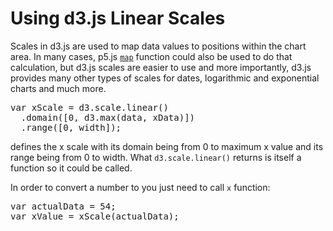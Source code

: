
# Using d3.js Linear Scales

Scales in d3.js are used to map data values to positions within the chart area. In many cases, p5.js [<code>map</code>](http://p5js.org/reference/#/p5/map) function could also be used to do that calculation, but d3.js scales are easier to use and more importantly, d3.js provides many other types of scales for dates, logarithmic and exponential charts and much more.

<pre>
var xScale = d3.scale.linear()
  .domain([0, d3.max(data, xData)])
  .range([0, width]);
</pre>

defines the x scale with its domain being from 0 to maximum x value and its range being from 0 to width. What <code>d3.scale.linear()</code> returns is itself a function so it could be called.

In order to convert a number to you just need to call <code>x</code> function:
<pre>
var actualData = 54;
var xValue = xScale(actualData);
</pre>

<div class="live-coding" src="linear-scale.js"></div>

